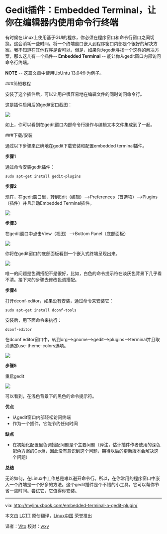 Gedit插件：Embedded Terminal，让你在编辑器内使用命令行终端
===============================================================

有时候在Linux上使用基于GUI的程序，你必须在程序窗口和命令行窗口之间切换。这会消耗一些时间。将一个终端窗口嵌入到程序窗口内部是个很好的解决方案。我不知道在其他程序是否可以，但是，如果你为gedit寻找一个这样的解决方案，那么这儿有一个插件-- **Embedded Terminal** -- 能让你从gedit窗口内部访问命令行终端。

**NOTE** -- 这篇文章中使用UbUntu 13.04作为例子。

###简短教程  

安装了这个插件后，可以让用户很容易地在编辑文件的同时访问命令行。

这是插件启用后的gedit窗口截图：  

![](http://mylinuxbook.com/wp-content/uploads/2013/09/gedit-embedded-terminal-colored.png)

如上，你可以看到在gedit窗口内部命令行操作与编辑文本文件集成到了一起。

###下载/安装

通过以下步骤来正确地在gedit下载安装和配置embedded terminal插件。

**步骤1**

通过命令安装gedit插件：

	sudo apt-get install gedit-plugins

**步骤2**  

现在，在gedit窗口里，转到Edit（编辑）-->Preferences（首选项）-->Plugins（插件）并且启动Embedded Terminal插件。

![](http://mylinuxbook.com/wp-content/uploads/2013/09/gedit-embedded-terminal-enable.png)

**步骤3**  

在gedit窗口中点击View（视图）-->Bottom Panel（底部面板）

![](http://mylinuxbook.com/wp-content/uploads/2013/09/gedit-view-bottom-panel.png)

你将在gedit窗口的底部面板看到一个嵌入式终端呈现出来。

![](http://mylinuxbook.com/wp-content/uploads/2013/09/gedit-default-embedded-terminal.png)

唯一的问题是色调搭配不是很好，比如，白色的命令提示符在淡灰色背景下几乎看不清。接下来的步骤去修改色调搭配。

**步骤4**  

打开dconf-editor，如果没有安装，通过命令来安装它：

	sudo apt-get install dconf-tools

安装后，用下面命令来执行：

	dconf-editor

在dconf editor窗口中，转到org-->gnome-->gedit-->plugins-->terminal并且取消选定use-theme-colors选项。

![](http://mylinuxbook.com/wp-content/uploads/2013/09/gedit-dconf-settings.png)

**步骤5**  

重启gedit

![](http://mylinuxbook.com/wp-content/uploads/2013/09/gedit-embedded-terminal-colored.png)

可以看到，在浅色背景下的黑色的命令提示符。

**优点**  

- 从gedit窗口内部轻松访问终端
- 作为一个插件，它能节约任何时间

**缺点**  

- 在初始化配置里色调搭配问题是个主要问题（译注，估计插件作者使用的深色配色方案的Gedit，因此没有意识到这个问题，期待以后的更新版本会解决这个问题）

**总结**  

无论如何，在Linux中工作总是难以避开命令行。所以，在你常用的程序窗口中嵌入一个终端是一个好多的方法。这个gedit插件是个不错的小工具，它可以帮你节省一些时间。尝试它，它值得你安装。

---

via: http://mylinuxbook.com/embedded-terminal-a-gedit-plugin/

本文由 [LCTT][] 原创翻译，[Linux中国][] 荣誉推出

译者：[Vito][] 校对：[wxy][]

[LCTT]:https://github.com/LCTT/TranslateProject
[Linux中国]:http://linux.cn/portal.php
[Vito]:http://linux.cn/space/Vito
[wxy]:http://linux.cn/space/wxy
